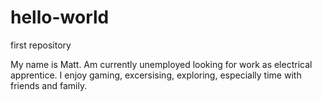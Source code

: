 # hello-world
first repository

My name is Matt. Am currently unemployed looking for work as electrical apprentice. 
I enjoy gaming, excersising, exploring, especially time with friends and family.
